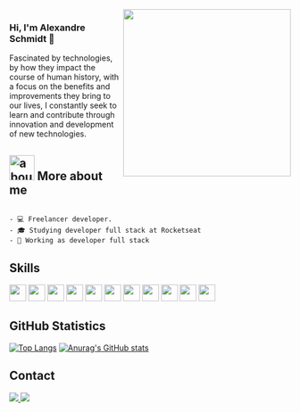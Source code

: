 <img align="right" width="300" src="https://i2.wp.com/allhtaccess.info/wp-content/uploads/2018/03/programming.gif?fit=1281%2C716&ssl=1" />

### Hi, I'm Alexandre Schmidt 👋

Fascinated by technologies, by how they impact the course of human history, with a focus on the benefits and improvements they bring to our lives, I constantly seek to learn and contribute through innovation and development of new technologies.

## <img width="45" alt="about" src="https://raw.github.com/elizarov/elizarov/master/about.png"> More about me 

[Rocketseat]:https://rocketseat.com.br/ 

```

- 💻 Freelancer developer.
- 🎓 Studying developer full stack at Rocketseat
- 💼 Working as developer full stack

```

## **Skills**  

<code><img height="30" src="https://img.shields.io/badge/HTML5-E34F26?style=for-the-badge&logo=html5&logoColor=white"></code>
<code><img height="30" src="https://img.shields.io/badge/CSS3-1572B6?style=for-the-badge&logo=css3&logoColor=white"></code>
<code><img height="30" src="https://img.shields.io/badge/TypeScript-007ACC?style=for-the-badge&logo=typescript&logoColor=white"></code>
<code><img height="30" src="https://img.shields.io/badge/JavaScript-F7DF1E?style=for-the-badge&logo=javascript&logoColor=black"></code>
<code><img height="30" src="https://img.shields.io/badge/C%2B%2B-00599C?style=for-the-badge&logo=c%2B%2B&logoColor=white"></code>
<code><img height="30" src="https://img.shields.io/badge/React-20232A?style=for-the-badge&logo=react&logoColor=61DAFB"></code>
<code><img height="30" src="https://img.shields.io/badge/React_Native-20232A?style=for-the-badge&logo=react&logoColor=61DAFB"></code>
<code><img height="30" src="https://img.shields.io/badge/React_Router-CA4245?style=for-the-badge&logo=react-router&logoColor=white"></code>
<code><img height="30" src="https://img.shields.io/badge/Node.js-43853D?style=for-the-badge&logo=node.js&logoColor=white"></code>
<code><img height="30" src="https://img.shields.io/badge/Git-E34F26?style=for-the-badge&logo=git&logoColor=white"></code>
<code><img height="30" src="https://img.shields.io/badge/GitHub-100000?style=for-the-badge&logo=github&logoColor=white"></code>

## **GitHub Statistics**

[![Top Langs](https://github-readme-stats.vercel.app/api/top-langs/?username=Alexandre-Schmidt&langs_count=8&theme=merko)](https://github.com/Alexandre-Schmidt/github-readme-stats)
[![Anurag's GitHub stats](https://github-readme-stats.vercel.app/api?username=Alexandre-Schmidt&theme=merko)](https://github.com/Alexandre-Schmidt/github-readme-stats)


## **Contact**

<a href="https://www.linkedin.com/in/alexandre-schmidt33/" target="_blank">
  <img src="https://img.shields.io/badge/LinkedIn-0077B5?style=for-the-badge&logo=linkedin&logoColor=white" />
</a>

<a href="https://discord.gg/Et8X3NbkpW" target="_blank">
  <img src="https://img.shields.io/badge/discord-9146FF?style=for-the-badge&logo=discord&logoColor=white" />
</a>


